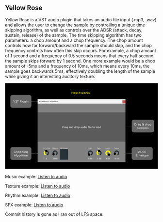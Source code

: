 ## Yellow Rose ##

Yellow Rose is a VST audio plugin that takes an audio file input (.mp3, .wav) and allows the user to change the sample by
 controlling a unique time skipping algorithm, as well as controls over the ADSR (attack, decay, sustain, release) of the sample.
 The time skipping algorithm has two parameters: a chop amount and a chop frequency. The chop amount controls how far
 forward/backward the sample should skip, and the chop frequency controls how often this skip occurs. For example, a chop amount
 of 1 second and a frequency of 0.5 seconds means that every half second, the sample skips forward by 1 second. One more example
 would be a chop amount of -5ms and a frequency of 10ms, which means every 10ms, the sample goes backwards 5ms, effectively doubling
 the length of the sample while giving it an interesting auditory texture.

![Screenshot](./Examples/YellowRose.png?raw=true)

Music example:
[Listen to audio](./Examples/YRexample.wav)

Texture example:
[Listen to audio](./Examples/YRtexture.wav)

Rhythm example:
[Listen to audio](./Examples/YRrhythm.wav)

SFX example:
[Listen to audio](./Examples/YRsoundeffect.wav)

Commit history is gone as I ran out of LFS space.

